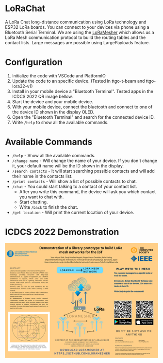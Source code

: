 # LoRaChat

A LoRa Chat long-distance communication using LoRa technology and ESP32 LoRa boards. You can connect to your devices via phone using a Bluetooth Serial Terminal.
We are using the [LoRaMesher](https://github.com/LoRaMesher/LoRaMesher) which allows us a LoRa Mesh communication protocol to build the routing tables and the contact lists. Large messages are possible using LargePayloads feature.

# Configuration 

1. Initialize the code with VSCode and PlatformIO
2. Update the code to an specific device. (Tested in ttgo-t-beam and ttgo-lora32-v1)
3. Install in your mobile device a "Bluetooth Terminal". Tested apps in the ICDCS 2022 QR image bellow.
4. Start the device and your mobile device.
5. With your mobile device, connect the bluetooth and connect to one of the device ID shown in the display OLED.
6. Open the "Bluetooth Terminal" and search for the connected device ID.
7. Write `/help` to show all the available commands.

# Available Commands
- `/help` - Show all the available commands.
- `/change name` - Will change the name of your device. If you don't change it, your default name will be the ID shown in the display. 
- `/search contacts` - It will start searching possible contacts and will add their name in the contacts list.
- `/print contacts` - Will show a list of possible contacts to chat.
- `/chat` - You could start talking to a contact of your contact list.
    - After you write this command, the device will ask you which contact you want to chat with.
    - Start chatting.
    - Write `/back` to finish the chat. 
- `/get location` - Will print the current location of your device. 


# ICDCS 2022 Demonstration

![ICDCS demonstration](images/ICDCS2022.png)
